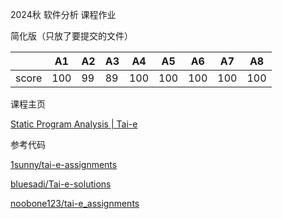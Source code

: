 2024秋 软件分析 课程作业

简化版（只放了要提交的文件）

|       | A1   | A2   | A3   | A4   | A5   | A6   | A7   | A8   |
| ----- | ---- | ---- | ---- | ---- | ---- | ---- | ---- | ---- |
| score | 100  | 99   | 89   | 100  | 100  | 100  | 100  | 100  |



课程主页 

[Static Program Analysis | Tai-e](https://tai-e.pascal-lab.net/lectures.html)

参考代码

[1sunny/tai-e-assignments](https://github.com/1sunny/tai-e-assignments)

[bluesadi/Tai-e-solutions](https://github.com/bluesadi/Tai-e-solutions/)

[noobone123/tai-e_assignments](https://github.com/noobone123/tai-e_assignments)